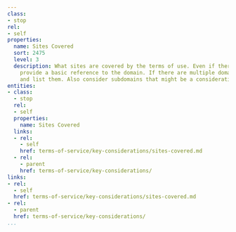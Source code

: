 ```yaml
---
class:
- stop
rel:
- self
properties:
  name: Sites Covered
  sort: 2475
  level: 3
  description: What sites are covered by the terms of use. Even if there is a single,
    provide a basic reference to the domain. If there are multiple domains, make sure
    and list them. Also consider subdomains that might be a consideration.
entities:
- class:
  - stop
  rel:
  - self
  properties:
    name: Sites Covered
  links:
  - rel:
    - self
    href: terms-of-service/key-considerations/sites-covered.md
  - rel:
    - parent
    href: terms-of-service/key-considerations/
links:
- rel:
  - self
  href: terms-of-service/key-considerations/sites-covered.md
- rel:
  - parent
  href: terms-of-service/key-considerations/
...
```

